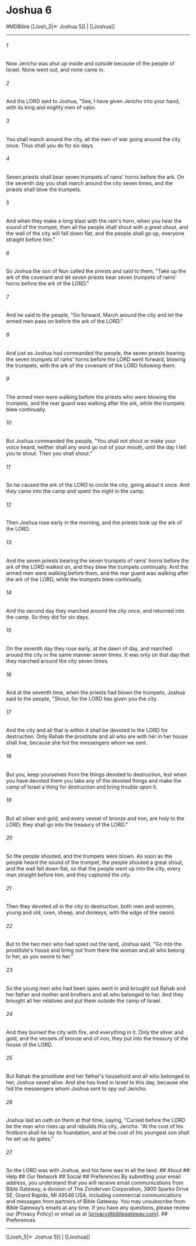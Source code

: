 # Joshua 6
#MDBible
[[Josh_5|← Joshua 5]] | [[Joshua]]

***






###### 1 


Now Jericho was shut up inside and outside because of the people of Israel. None went out, and none came in. 





###### 2 


And the LORD said to Joshua, "See, I have given Jericho into your hand, with its king and mighty men of valor. 





###### 3 


You shall march around the city, all the men of war going around the city once. Thus shall you do for six days. 





###### 4 


Seven priests shall bear seven trumpets of rams' horns before the ark. On the seventh day you shall march around the city seven times, and the priests shall blow the trumpets. 





###### 5 


And when they make a long blast with the ram's horn, when you hear the sound of the trumpet, then all the people shall shout with a great shout, and the wall of the city will fall down flat, and the people shall go up, everyone straight before him." 





###### 6 


So Joshua the son of Nun called the priests and said to them, "Take up the ark of the covenant and let seven priests bear seven trumpets of rams' horns before the ark of the LORD." 





###### 7 


And he said to the people, "Go forward. March around the city and let the armed men pass on before the ark of the LORD." 





###### 8 


And just as Joshua had commanded the people, the seven priests bearing the seven trumpets of rams' horns before the LORD went forward, blowing the trumpets, with the ark of the covenant of the LORD following them. 





###### 9 


The armed men were walking before the priests who were blowing the trumpets, and the rear guard was walking after the ark, while the trumpets blew continually. 





###### 10 


But Joshua commanded the people, "You shall not shout or make your voice heard, neither shall any word go out of your mouth, until the day I tell you to shout. Then you shall shout." 





###### 11 


So he caused the ark of the LORD to circle the city, going about it once. And they came into the camp and spent the night in the camp. 





###### 12 


Then Joshua rose early in the morning, and the priests took up the ark of the LORD. 





###### 13 


And the seven priests bearing the seven trumpets of rams' horns before the ark of the LORD walked on, and they blew the trumpets continually. And the armed men were walking before them, and the rear guard was walking after the ark of the LORD, while the trumpets blew continually. 





###### 14 


And the second day they marched around the city once, and returned into the camp. So they did for six days. 





###### 15 


On the seventh day they rose early, at the dawn of day, and marched around the city in the same manner seven times. It was only on that day that they marched around the city seven times. 





###### 16 


And at the seventh time, when the priests had blown the trumpets, Joshua said to the people, "Shout, for the LORD has given you the city. 





###### 17 


And the city and all that is within it shall be devoted to the LORD for destruction. Only Rahab the prostitute and all who are with her in her house shall live, because she hid the messengers whom we sent. 





###### 18 


But you, keep yourselves from the things devoted to destruction, lest when you have devoted them you take any of the devoted things and make the camp of Israel a thing for destruction and bring trouble upon it. 





###### 19 


But all silver and gold, and every vessel of bronze and iron, are holy to the LORD; they shall go into the treasury of the LORD." 





###### 20 


So the people shouted, and the trumpets were blown. As soon as the people heard the sound of the trumpet, the people shouted a great shout, and the wall fell down flat, so that the people went up into the city, every man straight before him, and they captured the city. 





###### 21 


Then they devoted all in the city to destruction, both men and women, young and old, oxen, sheep, and donkeys, with the edge of the sword. 





###### 22 


But to the two men who had spied out the land, Joshua said, "Go into the prostitute's house and bring out from there the woman and all who belong to her, as you swore to her." 





###### 23 


So the young men who had been spies went in and brought out Rahab and her father and mother and brothers and all who belonged to her. And they brought all her relatives and put them outside the camp of Israel. 





###### 24 


And they burned the city with fire, and everything in it. Only the silver and gold, and the vessels of bronze and of iron, they put into the treasury of the house of the LORD. 





###### 25 


But Rahab the prostitute and her father's household and all who belonged to her, Joshua saved alive. And she has lived in Israel to this day, because she hid the messengers whom Joshua sent to spy out Jericho. 





###### 26 


Joshua laid an oath on them at that time, saying, "Cursed before the LORD be the man who rises up and rebuilds this city, Jericho. "At the cost of his firstborn shall he lay its foundation, and at the cost of his youngest son shall he set up its gates." 





###### 27 


So the LORD was with Joshua, and his fame was in all the land. ## About ## Help ## Our Network ## Social ## Preferences By submitting your email address, you understand that you will receive email communications from Bible Gateway, a division of The Zondervan Corporation, 3900 Sparks Drive SE, Grand Rapids, MI 49546 USA, including commercial communications and messages from partners of Bible Gateway. You may unsubscribe from Bible Gateway&rsquo;s emails at any time. If you have any questions, please review our [Privacy Policy] or email us at [privacy@biblegateway.com]. ## Preferences

***

[[Josh_5|← Joshua 5]] | [[Joshua]]
